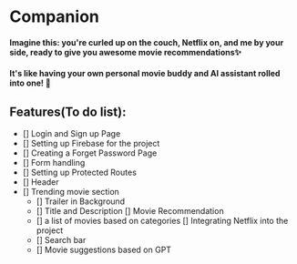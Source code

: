 # Companion
#### Imagine this: you're curled up on the couch, Netflix on, and me by your side, ready to give you awesome movie recommendations✨
#### It's like having your own personal movie buddy and AI assistant rolled into one! 🤯

## Features(To do list):
- [] Login and Sign up Page
- [] Setting up Firebase for the project
- [] Creating a Forget Password Page
- [] Form handling 
- [] Setting up Protected Routes 
- [] Header
- [] Trending movie section
    - [] Trailer in Background
    - [] Title and Description
[] Movie Recommendation
    - [] a list of movies based on categories
[] Integrating Netflix into the project
    - [] Search bar
    - [] Movie suggestions based on GPT